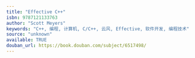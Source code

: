 ```yaml
---
title: "Effective C++"
isbn: 9787121133763
author: "Scott Meyers"
keywords: "C++, 编程, 计算机, C/C++, 云风, Effective, 软件开发, 编程技术"
source: "unknown"
available: TRUE
douban_url: https://book.douban.com/subject/6517498/
---
```

